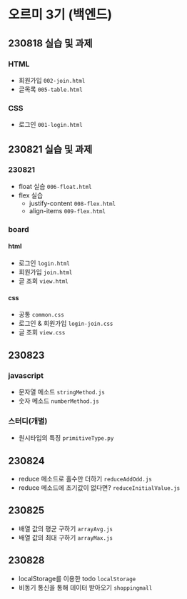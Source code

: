 # 오르미 3기 (백엔드)
## 230818 실습 및 과제
### HTML
- 회원가입 `002-join.html`
- 글목록  `005-table.html`
### CSS
- 로그인 `001-login.html`
## 230821 실습 및 과제
### 230821
- float 실습 `006-float.html`
- flex 실습
  + justify-content `008-flex.html`
  + align-items `009-flex.html`
### board
#### html
- 로그인 `login.html`
- 회원가입 `join.html`
- 글 조회 `view.html`
#### css
- 공통 `common.css`
- 로그인 & 회원가입 `login-join.css`
- 글 조회 `view.css`
## 230823
### javascript
- 문자열 메소드 `stringMethod.js`
- 숫자 메소드 `numberMethod.js`
### 스터디(개별)
- 원시타입의 특징 `primitiveType.py`
## 230824
- reduce 메소드로 홀수만 더하기 `reduceAddOdd.js`
- reduce 메소드에 초기값이 없다면? `reduceInitialValue.js`
## 230825
- 배열 값의 평균 구하기 `arrayAvg.js`
- 배열 값의 최대 구하기 `arrayMax.js`
## 230828
- localStorage를 이용한 todo `localStorage`
- 비동기 통신을 통해 데이터 받아오기 `shoppingmall`
